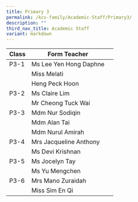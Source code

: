 ```yaml
---
title: Primary 3
permalink: /kcs-family/Academic-Staff/Primary3/
description: ""
third_nav_title: Academic Staff
variant: markdown
---
```

| Class | Form Teacher |  |
| -------- | -------- | -------- |
| P3-1     | Ms Lee Yen Hong Daphne     |    |
|      | Miss Melati     |      |
||Heng Peck Hoon||
| P3-2     | Ms Claire Lim     |      |
|      | Mr Cheong Tuck Wai     |      |
| P3-3     | Mdm Nur Sodiqin     |     |
|      | Mdm Alan Tai     |      |
|      | Mdm Nurul Amirah     |      |
| P3-4     | Mrs Jacqueline Anthony     |     |
|      | Ms Devi Krishnan     | |
| P3-5     | Ms Jocelyn Tay     |    |
|      | Ms Yu Mengchen     |   |
| P3-6     | Mrs Mano Zuraidah     |   |
|      | Miss Sim En Qi     |      |